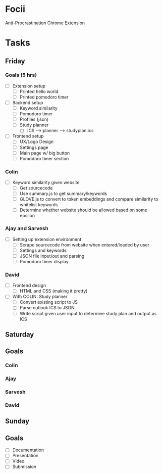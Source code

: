 # Focii
Anti-Procrastination Chrome Extension

# Tasks

## Friday

### Goals (5 hrs)

- [ ] Extension setup
  - [ ] Printed hello world
  - [ ] Printed pomodoro timer
- [ ] Backend setup
  - [ ] Keyword similarity
  - [ ] Pomodoro timer
  - [ ] Profiles (json)
  - [ ] Study planner
    - [ ] ICS --> planner --> studyplan.ics
- [ ] Frontend setup 
  - [ ] UX/Logo Design
  - [ ] Settings page
  - [ ] Main page w/ big button
  - [ ] Pomodoro timer section

### Colin

- [ ] Keyword similarity given website
  - [ ] Get sourcecode
  - [ ] Use summary.js to get summary/keywords
  - [ ] GLOVE.js to convert to token embeddings and compare similarity to whitelist keywords
  - [ ] Determine whether website should be allowed based on some epsilon

### Ajay and Sarvesh

- [ ] Setting up extension environment
  - [ ] Scrape sourcecode from website when entered/loaded by user
  - [ ] Settings and keywords
  - [ ] JSON file input/out and parsing
  - [ ] Pomodoro timer display

### David

- [ ] Frontend design
  - [ ] HTML and CSS (making it pretty)
- [ ] With COLIN: Study planner
  - [ ] Convert existing script to JS
  - [ ] Parse outlook ICS to JSON
  - [ ] Write script given user input to determine study plan and output as ICS

## Saturday

## Goals

### Colin

### Ajay

### Sarvesh

### David

## Sunday

## Goals
- [ ] Documentation
- [ ] Presentation
- [ ] Video
- [ ] Submission